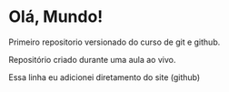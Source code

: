 # Olá, Mundo!
 Primeiro repositorio versionado do curso de git e github.

 Repositório criado durante uma aula ao vivo.
 
Essa linha eu adicionei diretamento do site (github)
